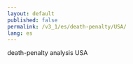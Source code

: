 ```yaml
---
layout: default
published: false
permalink: /v3_1/es/death-penalty/USA/
lang: es
---
```


death-penalty analysis USA
